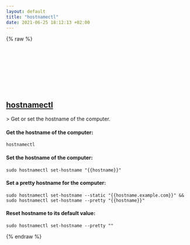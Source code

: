 ```yaml
---
layout: default
title: "hostnamectl"
date: 2021-06-25 18:12:13 +02:00
---
```

{% raw %}
<h2 id="hostnamectl">
  <a href="/en/linux/hostnamectl.html">hostnamectl</a> <a href="#hostnamectl"><svg class="icon">
    <use href="/assets/images/unicode_sprite.svg#link" />
  </svg></a>
</h2>
> Get or set the hostname of the computer.

#### Get the hostname of the computer:
```shell
hostnamectl
```
#### Set the hostname of the computer:
```shell
sudo hostnamectl set-hostname "{{hostname}}"
```
#### Set a pretty hostname for the computer:
```shell
sudo hostnamectl set-hostname --static "{{hostname.example.com}}" && sudo hostnamectl set-hostname --pretty "{{hostname}}"
```
#### Reset hostname to its default value:
```shell
sudo hostnamectl set-hostname --pretty ""
```
{% endraw %}